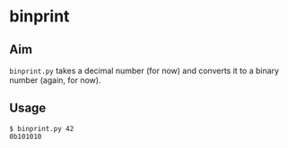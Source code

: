 # binprint

## Aim

`binprint.py` takes a decimal number (for now) and converts it to a binary number (again, for now). 

## Usage

~~~~shell
$ binprint.py 42 
0b101010
~~~~
